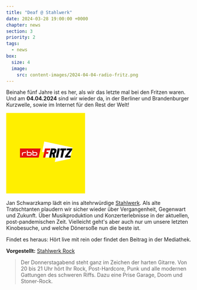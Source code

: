 ```yaml
---
title: "Deaf @ Stahlwerk"
date: 2024-03-28 19:00:00 +0000
chapter: news
section: 3
priority: 2
tags:
  - news
box:
  size: 4
  image:
    src: content-images/2024-04-04-radio-fritz.png
---
```



Beinahe fünf Jahre ist es her, als wir das letzte mal bei den Fritzen waren.
Und am **04.04.2024** sind wir wieder da, in der Berliner und Brandenburger Kurzwelle, sowie im Internet für den Rest der Welt!

[![img.png](content-images/2024-04-04-fritz.png)](https://www.fritz.de/programm/sendungen/beste_musik/beste_musik_am_donnerstag.html)

Jan Schwarzkamp lädt ein ins altehrwürdige [Stahlwerk](https://www.fritz.de/programm/sendungen/sendungen/70/1812/181206_beste_musik_am_donnerstag_32775.html).
Als alte Tratschtanten plaudern wir sicher wieder über Vergangenheit, Gegenwart und Zukunft.
Über Musikproduktion und Konzerterlebnisse in der aktuellen, post-pandemischen Zeit.
Vielleicht geht's aber auch nur um unsere letzten Kinobesuche, und welche Dönersoße nun die beste ist.

Findet es heraus: Hört live mit rein oder findet den Beitrag in der Mediathek.

**Vorgestellt:** [Stahlwerk Rock](https://www.fritz.de/programm/sendungen/sendungen/70/1812/181206_beste_musik_am_donnerstag_32775.html)

> Der Donnerstagabend steht ganz im Zeichen der harten Gitarre. Von 20 bis 21 Uhr hört Ihr Rock, Post-Hardcore, Punk und alle modernen Gattungen des schweren Riffs. Dazu eine Prise Garage, Doom und Stoner-Rock.